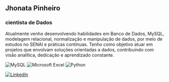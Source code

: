 ## Jhonata Pinheiro
### cientista de Dados

Atualmente venho desenvolvendo habilidades em Banco de Dados, MySQL, modelagem relacional, normalização e manipulação de dados, por meio de estudos no SENAI e práticas contínuas.
Tenho como objetivo atuar em projetos que envolvam soluções orientadas a dados, contribuindo com visão analítica, dedicação e aprendizado constante.

![MySQL](https://img.shields.io/badge/mysql-4479A1.svg?style=for-the-badge&logo=mysql&logoColor=white)
![Microsoft Excel](https://img.shields.io/badge/Microsoft_Excel-217346?style=for-the-badge&logo=microsoft-excel&logoColor=white)
![Python](https://img.shields.io/badge/python-3670A0?style=for-the-badge&logo=python&logoColor=ffdd54)

[![LinkedIn](https://img.shields.io/badge/linkedin-%230077B5.svg?style=for-the-badge&logo=linkedin&logoColor=white)](https://www.linkedin.com/in/jhonata-pinheiro/?lipi=urn%3Ali%3Apage%3Ad_flagship3_profile_view_base_contact_details%3B2JXQuIXsTDK6N%2FLoB9Rs1w%3D%3D)
